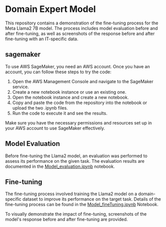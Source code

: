 # Domain Expert Model

This repository contains a demonstration of the fine-tuning process for the Meta Llama2 7B model. The process includes model evaluation before and after fine-tuning, as well as screenshots of the response before and after fine-tuning with an IT-specific data.

## sagemaker

To use AWS SageMaker, you need an AWS account. Once you have an account, you can follow these steps to try the code:

1. Open the AWS Management Console and navigate to the SageMaker service.
2. Create a new notebook instance or use an existing one.
3. Open the notebook instance and create a new notebook.
4. Copy and paste the code from the repository into the notebook or upload the two .ipynb files.
5. Run the code to execute it and see the results.

Make sure you have the necessary permissions and resources set up in your AWS account to use SageMaker effectively.
## Model Evaluation

Before fine-tuning the Llama2 model, an evaluation was performed to assess its performance on the given task. The evaluation results are documented in the [Model_evaluation.ipynb](Model_evaluation.ipynb) notebook. 
## Fine-tuning

The fine-tuning process involved training the Llama2 model on a domain-specific dataset to improve its performance on the target task. Details of the fine-tuning process can be found in the [Model_fineTuning.ipynb](Model_fineTuning.ipynb) Notebook.

To visually demonstrate the impact of fine-tuning, screenshots of the model's response before and after fine-tuning are provided. 



